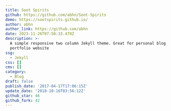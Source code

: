 ```yaml
---
title: Soot Spirits
github: https://github.com/abhn/Soot-Spirits
demo: https://sootspirits.github.io/
author: abhn
author_link: https://github.com/abhn
date: 2023-11-26T07:50:33.478Z
description: >-
  A simple responsive two column Jekyll theme. Great for personal blog and basic
  portfolio website
ssg:
  - Jekyll
css: []
cms: []
category:
  - Blog
draft: false
publish_date: '2017-04-17T17:06:15Z'
update_date: '2018-10-16T03:56:12Z'
github_star: 46
github_fork: 42
---
```

